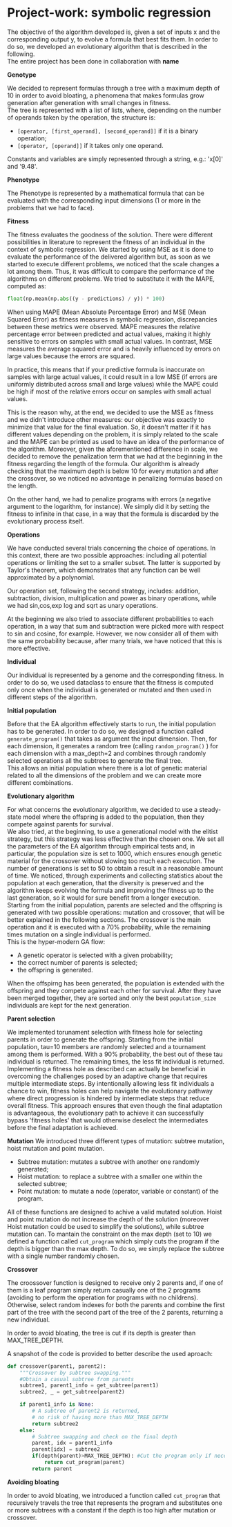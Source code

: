 # Project-work: symbolic regression  
The objective of the algorithm developed is, given a set of inputs x and the corresponding output y, to evolve a formula that best fits them. In order to do so, we developed an evolutionary algorithm that is described in the following.  
The entire project has been done in collaboration with __name__   

**Genotype**  

We decided to represent formulas through a tree with a maximum depth of 10 in order to avoid bloating, a phenomena that makes formulas grow generation after generation with small changes in fitness.  
The tree is represented with a list of lists, where, depending on the number of operands taken by the operation, the structure is:  
- `[operator, [first_operand], [second_operand]]` if it is a binary operation;
- `[operator, [operand]]` if it takes only one operand.  

Constants and variables are simply represented through a string, e.g.: 'x[0]' and '9.48'.    

**Phenotype**  

The Phenotype is represented by a mathematical formula that can be evaluated with the corresponding input dimensions (1 or more in the problems that we had to face).  

**Fitness**    

The fitness evaluates the goodness of the solution. There were different possibilities in literature to represent the fitness of an individual in the context of symbolic regression. We started by using MSE as it is done to evaluate the performance of the delivered algorithm but, as soon as we started to execute different problems, we noticed that the scale changes a lot among them. Thus, it was difficult to compare the performance of the algorithms on different problems. We tried to substitute it with the MAPE, computed as:  

```python
float(np.mean(np.abs((y - predictions) / y)) * 100)
```  

When using MAPE (Mean Absolute Percentage Error) and MSE (Mean Squared Error) as fitness measures in symbolic regression, discrepancies between these metrics were observed. MAPE measures the relative percentage error between predicted and actual values, making it highly sensitive to errors on samples with small actual values. In contrast, MSE measures the average squared error and is heavily influenced by errors on large values because the errors are squared.

In practice, this means that if your predictive formula is inaccurate on samples with large actual values, it could result in a low MSE (if errors are uniformly distributed across small and large values) while the MAPE could be high if most of the relative errors occur on samples with small actual values.  

This is the reason why, at the end, we decided to use the MSE as fitness and we didn't introduce other measures: our objective was exactly to minimize that value for the final evaluation. So, it doesn't matter if it has different values depending on the problem, it is simply related to the scale and the MAPE can be printed as used to have an idea of the performance of the algorithm. Moreover, given the aforementioned difference in scale, we decided to remove the penalization term that we had at the beginning in the fitness regarding the length of the formula. Our algorithm is already checking that the maximum depth is below 10 for every mutation and after the crossover, so we noticed no advantage in penalizing formulas based on the length.   

On the other hand, we had to penalize programs with errors (a negative argument to the logarithm, for instance). We simply did it by setting the fitness to infinite in that case, in a way that the formula is discarded by the evolutionary process itself.  


**Operations**  

We have conducted several trials concerning the choice of operations. In this context, there are two possible approaches: including all potential operations or limiting the set to a smaller subset. The latter is supported by Taylor's theorem, which demonstrates that any function can be well approximated by a polynomial.  

Our operation set, following the second strategy, includes: addition, subtraction, division, multiplication and power as binary operations, while we had sin,cos,exp log and sqrt as unary operations.  

At the beginning we also tried to associate different probabilities to each operation, in a way that sum and subtraction were picked more with respect to sin and cosine, for example. However, we now consider all of them with the same probability because, after many trials, we have noticed that this is more effective.   

**Individual**  

Our individual is represented by a genome and the corresponding fitness. In order to do so, we used dataclass to ensure that the fitness is computed only once when the individual is generated or mutated and then used in different steps of the algorithm.  

**Initial population**  

Before that the EA algorithm effectively starts to run, the initial population has to be generated. In order to do so, we designed a function called `generate_program()` that takes as argument the input dimension. Then, for each dimension, it generates a random tree (calling `random_program()` ) for each dimension with a max_depth=2 and combines through randomly selected operations all the subtrees to generate the final tree.  
This allows an initial population where there is a lot of genetic material related to all the dimensions of the problem and we can create more different combinations. 

**Evolutionary algorithm**

For what concerns the evolutionary algorithm, we decided to use a steady-state model where the offspring is added to the population, then they compete against parents for survival.  
We also tried, at the beginning, to use a generational model with the elitist strategy, but this strategy was less effective than the chosen one. 
We set all the parameters of the EA algorithm through empirical tests and, in particular, the population size is set to 1000, which ensures enough genetic material for the crossover without slowing too much each execution. The number of generations is set to 50 to obtain a result in a reasonable amount of time. We noticed, through experiments and collecting statistics about the population at each generation, that the diversity is preserved and the algorithm keeps evolving the formula and improving the fitness up to the last generation, so it would for sure benefit from a longer execution.    
Starting from the initial population, parents are selected and the offspring is generated with two possible operations: mutation and crossover, that will be better explained in the following sections. The crossover is the main operation and it is executed with a 70% probability, while the remaining times mutation on a single individual is performed.  
This is the hyper-modern GA flow: 

- A genetic operator is selected with a given probability;
- the correct number of parents is selected;
- the offspring is generated.  

When the offspirng has been generated, the population is extended with the offspring and they compete against each other for survival. After they have been merged together, they are sorted and only the best `population_size` individuals are kept for the next generation.


**Parent selection**    

We implemented torunament selection with fitness hole for selecting parents in order to generate the offspring. Starting from the initial population, tau=10 members are randomly selected and a tournament among them is performed. With a 90% probability, the best out of these tau individual is returned. The remaining times, the less fit individual is returned.  
Implementing a fitness hole as described can actually be beneficial in overcoming the challenges posed by an adaptive change that requires multiple intermediate steps. By intentionally allowing less fit individuals a chance to win, fitness holes can help navigate the evolutionary pathway where direct progression is hindered by intermediate steps that reduce overall fitness. This approach ensures that even though the final adaptation is advantageous, the evolutionary path to achieve it can successfully bypass 'fitness holes' that would otherwise deselect the intermediates before the final adaptation is achieved.


**Mutation**
We introduced three different types of mutation: subtree mutation, hoist mutation and point mutation.

- Subtree mutation: mutates a subtree with another one randomly generated;
- Hoist mutation: to replace a subtree with a smaller one within the selected subtree;
- Point mutation: to mutate a node (operator, variable or constant) of the program.

All of these functions are designed to achive a valid mutated solution.
Hoist and point mutation do not increase the depth of the solution (moreover Hoist mutation could be used to simplify the solutions), while subtree mutation can. To mantain the constraint on the max depth (set to 10) we defined a function called `cut_program` which simply cuts the program if the depth is bigger than the max depth. To do so, we simply replace the subtree with a single number randomly chosen.


**Crossover**

The croossover function is designed to receive only 2 parents and, if one of them is a leaf program simply return casually one of the 2 programs (avoiding to perform the operation for programs with no childrens). Otherwise, select random indexes for both the parents and combine the first part of the tree with the second part of the tree of the 2 parents, returning a new individual.

In order to avoid bloating, the tree is cut if its depth is greater than MAX_TREE_DEPTH.

A snapshot of the code is provided to better describe the used aproach:
```python 
def crossover(parent1, parent2):
    """Crossover by subtree swapping."""
    #Obtain a casual subtree from parents
    subtree1, parent1_info = get_subtree(parent1)
    subtree2, _ = get_subtree(parent2)

    if parent1_info is None:
        # A subtree of parent2 is returned, 
        # no risk of having more than MAX_TREE_DEPTH
        return subtree2
    else:
        # Subtree swapping and check on the final depth
        parent, idx = parent1_info
        parent[idx] = subtree2
        if(depth(parent)>MAX_TREE_DEPTH): #Cut the program only if necessary
            return cut_program(parent) 
        return parent
```


**Avoiding bloating**  

In order to avoid bloating, we introduced a function called `cut_program` that recursively travels the tree that represents the program and substitutes one or more subtrees with a constant if the depth is too high after mutation or crossover.  





